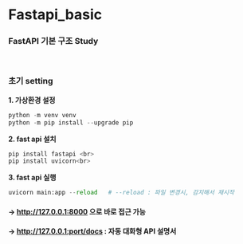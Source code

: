 # Fastapi_basic

### FastAPI 기본 구조 Study 
<br>

### 초기 setting 

**1. 가상환경 설정** <br>
```python
python -m venv venv
python -m pip install --upgrade pip 
```

**2. fast api 설치** <br>
```python
pip install fastapi <br>
pip install uvicorn<br>
```

**3. fast api 실행** <br>
```python
uvicorn main:app --reload   # --reload : 파일 변경시, 감지해서 재시작 
```
#### -> http://127.0.0.1:8000 으로 바로 접근 가능 <br>
#### -> http://127.0.0.1:port/docs : 자동 대화형 API 설명서 <br>


<br><br>